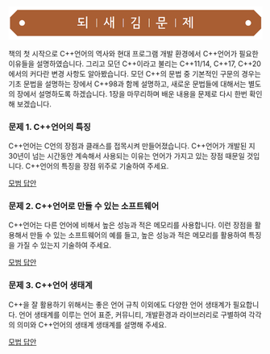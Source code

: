 ![](../../images/exercise_title.png "되새김문제")

책의 첫 시작으로 C++언어의 역사와 현대 프로그램 개발 환경에서 C++언어가 필요한 이유들을 설명하였습니다. 그리고 모던 C++이라고 불리는 C++11/14, C++17, C++20에서의 커다란 변경 사항도 알아봤습니다. 모던 C++의 문법 중 기본적인 구문의 경우는 기초 문법을 설명하는 장에서 C++98과 함께 설명하고, 새로운 문법들에 대해서는 별도의 장에서 설명하도록 하겠습니다. 1장을 마무리하며 배운 내용을 문제로 다시 한번 확인해 보겠습니다.

### 문제 1. C++언어의 특징
C++언어는 C언의 장점과 클래스를 접목시켜 만들어졌습니다. C++언어가 개발된 지 30년이 넘는 시간동안 계속해서 사용되는 이유는 언어가 가지고 있는 장점 때문일 것입니다. C++언어의 특징을 장점 위주로 기술하여 주세요.

[모범 답안](https://github.com/mystous/DoItCPP/ch01/solution_01.md "문제 1번 정답")
### 문제 2. C++언어로 만들 수 있는 소프트웨어
C++언어는 다른 언어에 비해서 높은 성능과 적은 메모리를 사용합니다. 이런 장점을 활용해서 만들 수 있는 소프트웨어의 예를 들고, 높은 성능과 적은 메모리를 활용하여 특징을 가질 수 있는지 기술하여 주세요.

[모범 답안](https://github.com/mystous/DoItCPP/ch01/solution_02.md "문제 2번 정답")
### 문제 3. C++언어 생태계
C++을 잘 활용하기 위해서는 좋은 언어 규칙 이외에도 다양한 언어 생태계가 필요합니다. 언어 생태계를 이루는 언어 표준, 커뮤니티, 개발환경과 라이브러리로 구별하여 각각의 의미와 C++언어의 생태계 생태계를 설명해 주세요.

[모법 답안](https://github.com/mystous/DoItCPP/ch01/solution_03.md "문제 3번 정답")
